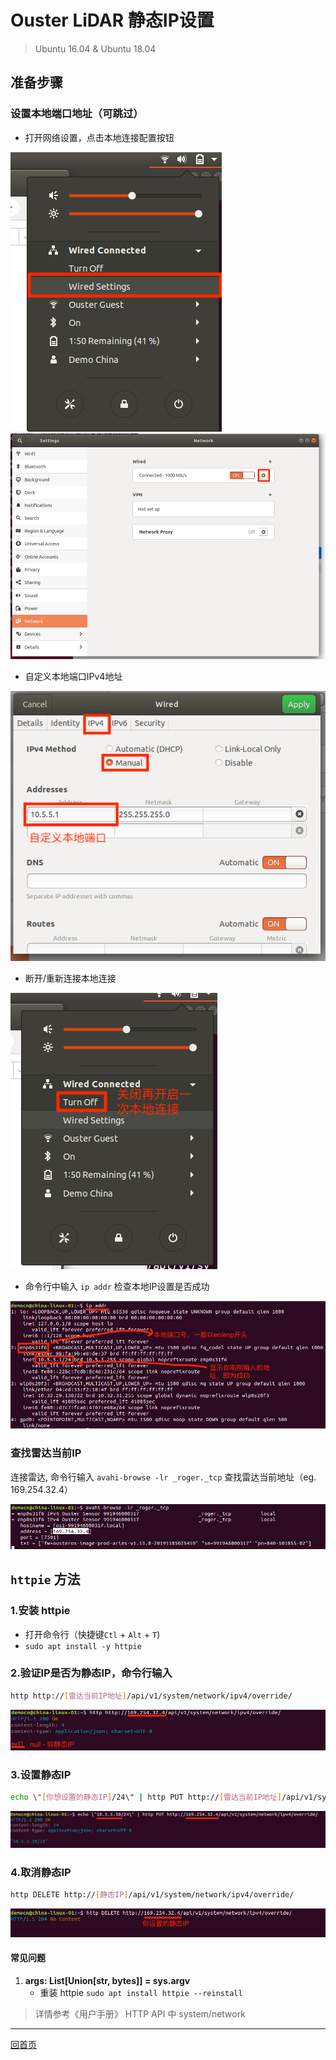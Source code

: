 # Ouster LiDAR 静态IP设置


> Ubuntu 16.04 & Ubuntu 18.04

## 准备步骤

### 设置本地端口地址（可跳过）

- 打开网络设置，点击本地连接配置按钮

![](./imgs/Network_setting_0.png)
![](./imgs/Network_setting_2_1.png)

- 自定义本地端口IPv4地址

![](./imgs/Network_setting_3.png)

- 断开/重新连接本地连接

![](./imgs/Network_setting_1.png)

- 命令行中输入 `ip addr` 检查本地IP设置是否成功

![](./imgs/Check_local_ip.png)
 
### 查找雷达当前IP

 连接雷达, 命令行输入 `avahi-browse -lr _roger._tcp` 查找雷达当前地址（eg. 169.254.32.4）

![](./imgs/avahi-browse.png)


## `httpie` 方法

### 1.安装 httpie

- 打开命令行（快捷键`Ctl` + `Alt` + `T`)
- `sudo apt install -y httpie`

### 2.验证IP是否为静态IP，命令行输入

```bash
http http://[雷达当前IP地址]/api/v1/system/network/ipv4/override/
```

![](./imgs/check_ip_status.png)

### 3.设置静态IP

```bash
echo \"[你想设置的静态IP]/24\" | http PUT http://[雷达当前IP地址]/api/v1/system/network/ipv4/override/
```
![](./imgs/set_static_ipv4.png)

### 4.取消静态IP

```bash
http DELETE http://[静态IP]/api/v1/system/network/ipv4/override/
```

![](./imgs/delete_static_ipv4.png)

 
 #### 常见问题

1. **args: List[Union[str, bytes]] = sys.argv**
    - 重装 httpie `sudo apt install httpie --reinstall`

> 详情参考《用户手册》 HTTP API 中 system/network

---
[回首页](README)